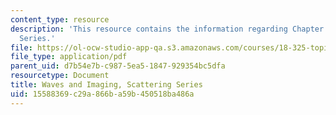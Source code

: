 ```yaml
---
content_type: resource
description: 'This resource contains the information regarding Chapter 3: Scattering
  Series.'
file: https://ol-ocw-studio-app-qa.s3.amazonaws.com/courses/18-325-topics-in-applied-mathematics-waves-and-imaging-fall-2015/15588369c29a866ba59b450518ba486a_MIT18_325F15_Chapter3.pdf
file_type: application/pdf
parent_uid: d7b54e7b-c987-5ea5-1847-929354bc5dfa
resourcetype: Document
title: Waves and Imaging, Scattering Series
uid: 15588369-c29a-866b-a59b-450518ba486a
---
```

